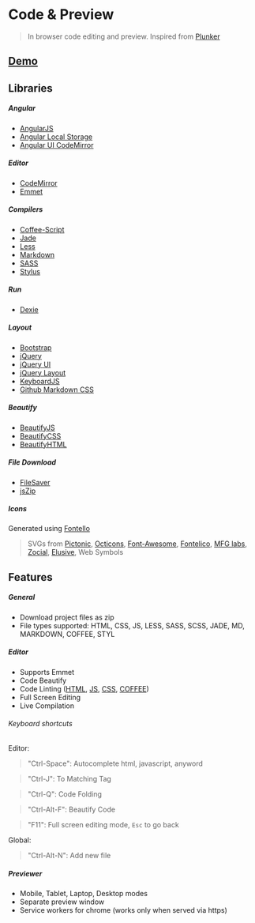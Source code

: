 # Code & Preview
> In browser code editing and preview. Inspired from [Plunker](https://plnkr.co/)

## [Demo](https://abhijitdarji.github.io/code-n-preview)

## Libraries

##### Angular
* [AngularJS](http://angularjs.org)
* [Angular Local Storage](https://github.com/grevory/angular-local-storage)
* [Angular UI CodeMirror](https://github.com/angular-ui/ui-codemirror)

##### Editor
* [CodeMirror](http://codemirror.net/doc/compress.html)
* [Emmet](https://github.com/emmetio/codemirror)

##### Compilers
* [Coffee-Script](http://coffeescript.org)
* [Jade](http://jade-lang.com)
* [Less](http://lesscss.org)
* [Markdown](https://github.com/evilstreak/markdown-js)
* [SASS](https://github.com/medialize/sass.js)
* [Stylus](http://stylus-lang.com)

##### Run
* [Dexie](https://github.com/dfahlander/Dexie.js/wiki/Download)

##### Layout
* [Bootstrap](http://getbootstrap.com)
* [jQuery](http://jquery.com)
* [jQuery UI](http://jqueryui.com)
* [jQuery Layout](http://layout.jquery-dev.com)
* [KeyboardJS](https://github.com/RobertWHurst/KeyboardJS)
* [Github Markdown CSS](https://github.com/sindresorhus/github-markdown-css)

##### Beautify
* [BeautifyJS](https://github.com/beautify-web/js-beautify)
* [BeautifyCSS](https://github.com/beautify-web/js-beautify)
* [BeautifyHTML](https://github.com/beautify-web/js-beautify)

##### File Download
* [FileSaver](http://purl.eligrey.com/github/FileSaver.js)
* [jsZip](https://github.com/stuk/jszip)

##### Icons
Generated using [Fontello](http://fontello.com)
> SVGs from [Pictonic](https://pictonic.co/free), [Octicons](http://octicons.github.com), [Font-Awesome](http://fortawesome.github.io/Font-Awesome), [Fontelico](https://github.com/fontello/fontelico.font), [MFG labs](https://github.com/MfgLabs/mfglabs-iconset), [Zocial](https://github.com/smcllns/css-social-buttons), [Elusive](https://github.com/aristath/elusive-iconfont), Web Symbols 

## Features

##### General

* Download project files as zip
* File types supported: HTML, CSS, JS, LESS, SASS, SCSS, JADE, MD, MARKDOWN, COFFEE, STYL

##### Editor

* Supports Emmet 
* Code Beautify
* Code Linting ([HTML](http://htmlhint.com), [JS](http://jshint.com), [CSS](http://csslint.net), [COFFEE](http://www.coffeelint.org))
* Full Screen Editing
* Live Compilation

###### Keyboard shortcuts
Editor:
>"Ctrl-Space": Autocomplete html, javascript, anyword

>"Ctrl-J": To Matching Tag

>"Ctrl-Q": Code Folding

>"Ctrl-Alt-F": Beautify Code

>"F11": Full screen editing mode, `Esc` to go back

Global:
>"Ctrl-Alt-N": Add new file

##### Previewer

* Mobile, Tablet, Laptop, Desktop modes
* Separate preview window
* Service workers for chrome (works only when served via https)

